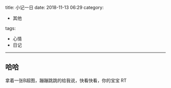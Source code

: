 title: 小记一日
date: 2018-11-13 06:29
category:

- 其他

tags:

- 心情
- 日记

------

## 哈哈
拿着一张B超图，蹦蹦跳跳的给我说，快看快看，你的宝宝
RT
